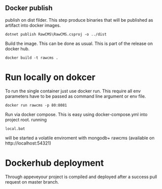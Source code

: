 ## Docker publish

publish on dist filder. This step produce binaries that will be published as artifact into docker images.

```
dotnet publish RawCMS\RawCMS.csproj -o ../dist
```

Build the image. This can be done as usual. This is part of the release on docker hub.
```
docker build -t rawcms .
```

# Run locally on dokcer

To run the single container just use docker run. This require all env parameters have to be passed as command line argument or env file.

```
docker run rawcms -p 80:8081
```

Run via docker compose. This is easy using docker-compose.yml into project root. running

```
local.bat
```
will be started a volatile enviroment with mongodb+ rawcms (available on http://localhost:54321)


# Dockerhub deployment

Through appeveyour project is compiled and deployed after a success pull request on master branch. 